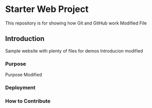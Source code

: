 # Starter Web Project

This repository is for showing how Git and GitHub work
Modified File
## Introduction

Sample website with plenty of files for demos
Introducion modified

### Purpose
Purpose Modified
### Deployment

### How to Contribute
